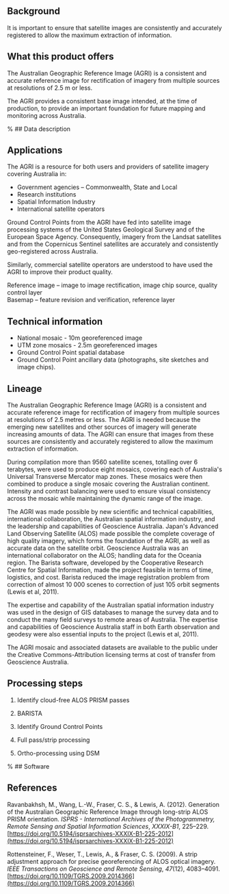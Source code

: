 ## Background

It is important to ensure that satellite images are consistently and accurately registered to allow the maximum extraction of information.

## What this product offers

The Australian Geographic Reference Image (AGRI) is a consistent and accurate reference image for rectification of imagery from multiple sources at resolutions of 2.5 m or less.

The AGRI provides a consistent base image intended, at the time of production, to provide an important foundation for future mapping and monitoring across Australia.

% ## Data description

## Applications

The AGRI is a resource for both users and providers of satellite imagery covering Australia in:

* Government agencies – Commonwealth, State and Local
* Research institutions
* Spatial Information Industry
* International satellite operators

Ground Control Points from the AGRI have fed into satellite image processing systems of the United States Geological Survey and of the European Space Agency. Consequently, imagery from the Landsat satellites and from the Copernicus Sentinel satellites are accurately and consistently geo-registered across Australia.

Similarly, commercial satellite operators are understood to have used the AGRI to improve their product quality.

Reference image – image to image rectification, image chip source, quality control layer  
Basemap – feature revision and verification, reference layer

## Technical information

* National mosaic - 10m georeferenced image
* UTM zone mosaics - 2.5m georeferenced images
* Ground Control Point spatial database
* Ground Control Point ancillary data (photographs, site sketches and image chips).

## Lineage

The Australian Geographic Reference Image (AGRI) is a consistent and accurate reference image for rectification of imagery from multiple sources at resolutions of 2.5 metres or less. The AGRI is needed because the emerging new satellites and other sources of imagery will generate increasing amounts of data. The AGRI can ensure that images from these sources are consistently and accurately registered to allow the maximum extraction of information.

During compilation more than 9560 satellite scenes, totalling over 6 terabytes, were used to produce eight mosaics, covering each of Australia's Universal Transverse Mercator map zones. These mosaics were then combined to produce a single mosaic covering the Australian continent. Intensity and contrast balancing were used to ensure visual consistency across the mosaic while maintaining the dynamic range of the image.

The AGRI was made possible by new scientific and technical capabilities, international collaboration, the Australian spatial information industry, and the leadership and capabilities of Geoscience Australia. Japan's Advanced Land Observing Satellite (ALOS) made possible the complete coverage of high quality imagery, which forms the foundation of the AGRI, as well as accurate data on the satellite orbit. Geoscience Australia was an international collaborator on the ALOS; handling data for the Oceania region. The Barista software, developed by the Cooperative Research Centre for Spatial Information, made the project feasible in terms of time, logistics, and cost. Barista reduced the image registration problem from correction of almost 10 000 scenes to correction of just 105 orbit segments (Lewis et al, 2011).

The expertise and capability of the Australian spatial information industry was used in the design of GIS databases to manage the survey data and to conduct the many field surveys to remote areas of Australia. The expertise and capabilities of Geoscience Australia staff in both Earth observation and geodesy were also essential inputs to the project (Lewis et al, 2011).

The AGRI mosaic and associated datasets are available to the public under the Creative Commons-Attribution licensing terms at cost of transfer from Geoscience Australia.

## Processing steps

1. Identify cloud-free ALOS PRISM passes

1. BARISTA

1. Identify Ground Control Points

1. Full pass/strip processing

1. Ortho-processing using DSM

% ## Software

## References

Ravanbakhsh, M., Wang, L.-W., Fraser, C. S., & Lewis, A. (2012). Generation of the Australian Geographic Reference Image through long-strip ALOS PRISM orientation. *ISPRS - International Archives of the Photogrammetry, Remote Sensing and Spatial Information Sciences*, *XXXIX-B1*, 225–229. [https://doi.org/10.5194/isprsarchives-XXXIX-B1-225-2012](https://doi.org/10.5194/isprsarchives-XXXIX-B1-225-2012)

Rottensteiner, F., Weser, T., Lewis, A., & Fraser, C. S. (2009). A strip adjustment approach for precise georeferencing of ALOS optical imagery. *IEEE Transactions on Geoscience and Remote Sensing*, *47*(12), 4083–4091. [https://doi.org/10.1109/TGRS.2009.2014366](https://doi.org/10.1109/TGRS.2009.2014366)

